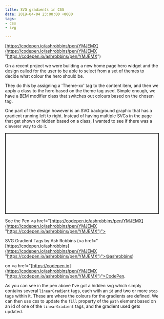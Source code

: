 ```yaml
---
title: SVG gradients in CSS
date: 2019-04-04 23:00:00 +0000
tags:
- css
- svg

---
```

[https://codepen.io/ashrobbins/pen/YMJEMX](https://codepen.io/ashrobbins/pen/YMJEMX "https://codepen.io/ashrobbins/pen/YMJEMX")

On a recent project we were building a new home page hero widget and the design called for the user to be able to select from a set of themes to decide what colour the hero should be.

They do this by assigning a 'Theme-xx' tag to the content item, and then we apply a class to the hero based on the theme tag used. Simple enough, we have a BEM modifier class that switches out colours based on the chosen tag.

One part of the design however is an SVG background graphic that has a gradient running left to right. Instead of having multiple SVGs in the page that get shown or hidden based on a class, I wanted to see if there was a cleverer way to do it.

<p class="codepen" data-height="265" data-theme-id="dark" data-default-tab="html,result" data-user="ashrobbins" data-slug-hash="YMJEMX" style="height: 265px; box-sizing: border-box; display: flex; align-items: center; justify-content: center; border: 2px solid; margin: 1em 0; padding: 1em;" data-pen-title="SVG Gradient Tags">

  <span>See the Pen <a href="[https://codepen.io/ashrobbins/pen/YMJEMX](https://codepen.io/ashrobbins/pen/YMJEMX "https://codepen.io/ashrobbins/pen/YMJEMX")">

  SVG Gradient Tags</a> by Ash Robbins (<a href="[https://codepen.io/ashrobbins](https://codepen.io/ashrobbins/pen/YMJEMX "https://codepen.io/ashrobbins/pen/YMJEMX")">@ashrobbins</a>)

  on <a href="[https://codepen.io](https://codepen.io/ashrobbins/pen/YMJEMX "https://codepen.io/ashrobbins/pen/YMJEMX")">CodePen</a>.</span></p>

<script async src="[https://static.codepen.io/assets/embed/ei.js](https://codepen.io/ashrobbins/pen/YMJEMX "https://codepen.io/ashrobbins/pen/YMJEMX")"></script>

As you can see in the pen above I've got a hidden svg which simply contains several `linearGradient` tags, each with an `id` and two or more `stop` tags within it. These are where the colours for the gradients are defined. We can then use css to update the `fill` property of the `path` element based on an id of one of the `linearGradient` tags, and the gradient used gets updated.